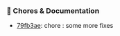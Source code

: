 

### 🧹 Chores & Documentation
* [79fb3ae](https://github.com/grayankit/DantotsuRe/commit/79fb3ae): chore : some more fixes

